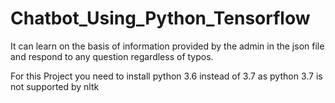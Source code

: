 # Chatbot_Using_Python_Tensorflow
It can learn on the basis of information provided by the admin in the json file and respond to any question regardless of typos.

For this Project you need to install python 3.6 instead of 3.7 as python 3.7 is not supported by nltk
